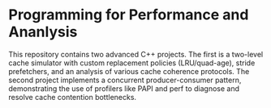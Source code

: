 # Programming for Performance and Ananlysis

This repository contains two advanced C++ projects. The first is a two-level cache simulator with custom replacement policies (LRU/quad-age), stride prefetchers, and an analysis of various cache coherence protocols. The second project implements a concurrent producer-consumer pattern, demonstrating the use of profilers like PAPI and perf to diagnose and resolve cache contention bottlenecks.
